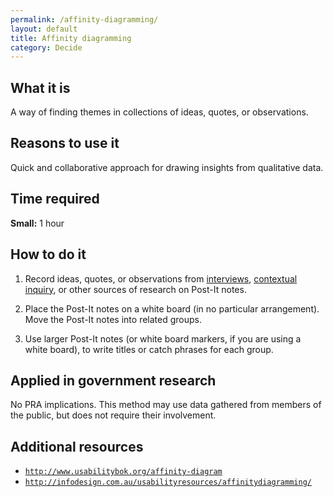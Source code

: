 ```yaml
---
permalink: /affinity-diagramming/
layout: default
title: Affinity diagramming
category: Decide
---
```


## What it is

A way of finding themes in collections of ideas, quotes, or observations.

## Reasons to use it

Quick and collaborative approach for drawing insights from qualitative data.

## Time required

**Small:** 1 hour

## How to do it

1. Record ideas, quotes, or observations from [interviews](../stakeholder-and-user-interviews/), [contextual inquiry](../contextual-inquiry/), or other sources of research on Post-It notes.

2. Place the Post-It notes on a white board (in no particular arrangement). Move the Post-It notes into related groups.

3. Use larger Post-It notes (or white board markers, if you are using a white board), to write titles or catch phrases for each group.

## Applied in government research

No PRA implications. This method may use data gathered from members of the public, but does not require their involvement.

## Additional resources

- [`http://www.usabilitybok.org/affinity-diagram`](http://www.usabilitybok.org/affinity-diagram)
- [`http://infodesign.com.au/usabilityresources/affinitydiagramming/`](http://infodesign.com.au/usabilityresources/affinitydiagramming/)
